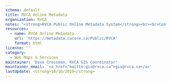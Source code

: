 ```yaml
---
schema: default
title: RVCA Online Metadata
organization: RVCA
notes: "<strong>RVCA Public Online Metadata System</strong><br><br>Contains all RVCA metadata released to the public and accessible from RVCA GIS Open Data. A record's details can be viewed via the link below and exported to pdf.<br><a href=\"https://metadata.cacore.ca/Public/RVCA\">metadata.cacore.ca/public/rvca</a>"
resources:
  - name: RVCA Online Metadata
    url: 'https://metadata.cacore.ca/Public/RVCA'
    format: html
license: ''
category:
  - Web Maps & Services
maintainer: 'Dave Crossman, RVCA GIS Coordinator'
maintainer_email: '<a href="mailto:gis@rvca.ca">gis@rvca.ca</a>'
lastUpdate: <strong>10/10/2019</strong>
---
```

